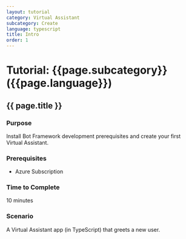 ```yaml
---
layout: tutorial
category: Virtual Assistant
subcategory: Create
language: typescript
title: Intro
order: 1
---
```


# Tutorial: {{page.subcategory}} ({{page.language}})
## {{ page.title }}

### Purpose

Install Bot Framework development prerequisites and create your first Virtual Assistant.

### Prerequisites
- Azure Subscription
    
### Time to Complete

10 minutes

### Scenario

A Virtual Assistant app (in TypeScript) that greets a new user.